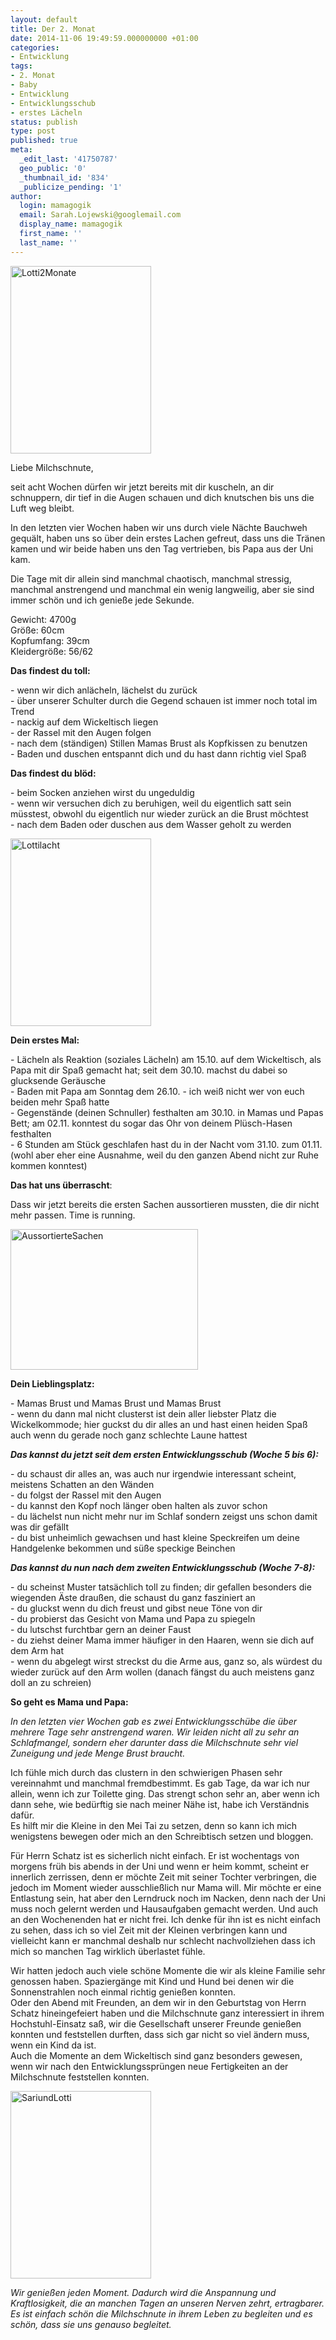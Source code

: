 ```yaml
---
layout: default
title: Der 2. Monat
date: 2014-11-06 19:49:59.000000000 +01:00
categories:
- Entwicklung
tags:
- 2. Monat
- Baby
- Entwicklung
- Entwicklungsschub
- erstes Lächeln
status: publish
type: post
published: true
meta:
  _edit_last: '41750787'
  geo_public: '0'
  _thumbnail_id: '834'
  _publicize_pending: '1'
author:
  login: mamagogik
  email: Sarah.Lojewski@googlemail.com
  display_name: mamagogik
  first_name: ''
  last_name: ''
---
```

<p><a href="https://mamagogik.files.wordpress.com/2014/11/image1.jpg"><img class="aligncenter size-medium wp-image-834" src="http://0.0.0.0:4000/images/image1.jpg" alt="Lotti2Monate" width="225" height="300" /></a></p>
<p>Liebe Milchschnute,</p>
<p>seit acht Wochen dürfen wir jetzt bereits mit dir kuscheln, an dir schnuppern, dir tief in die Augen schauen und dich knutschen bis uns die Luft weg bleibt.</p>
<p><!--more--></p>
<p>In den letzten vier Wochen haben wir uns durch viele Nächte Bauchweh gequält, haben uns so über dein erstes Lachen gefreut, dass uns die Tränen kamen und wir beide haben uns den Tag vertrieben, bis Papa aus der Uni kam.</p>
<p>Die Tage mit dir allein sind manchmal chaotisch, manchmal stressig, manchmal anstrengend und manchmal ein wenig langweilig, aber sie sind immer schön und ich genieße jede Sekunde.</p>
<p>Gewicht: 4700g<br />
Größe: 60cm<br />
Kopfumfang: 39cm<br />
Kleidergröße: 56/62</p>
<p><b>Das findest du toll:</b></p>
<p>- wenn wir dich anlächeln, lächelst du zurück<br />
- über unserer Schulter durch die Gegend schauen ist immer noch total im Trend<br />
- nackig auf dem Wickeltisch liegen<br />
- der Rassel mit den Augen folgen<br />
- nach dem (ständigen) Stillen Mamas Brust als Kopfkissen zu benutzen<br />
- Baden und duschen entspannt dich und du hast dann richtig viel Spaß</p>
<p><b>Das findest du blöd:</b></p>
<p>- beim Socken anziehen wirst du ungeduldig<br />
- wenn wir versuchen dich zu beruhigen, weil du eigentlich satt sein müsstest, obwohl du eigentlich nur wieder zurück an die Brust möchtest<br />
- nach dem Baden oder duschen aus dem Wasser geholt zu werden</p>
<p><a href="https://mamagogik.files.wordpress.com/2014/11/image3.jpg"><img class="aligncenter size-medium wp-image-836" src="http://0.0.0.0:4000/images/image3.jpg" alt="Lottilacht" width="225" height="300" /></a></p>
<p><b>Dein erstes Mal:</b></p>
<p>- Lächeln als Reaktion (soziales Lächeln) am 15.10. auf dem Wickeltisch, als Papa mit dir Spaß gemacht hat; seit dem 30.10. machst du dabei so glucksende Geräusche<br />
- Baden mit Papa am Sonntag dem 26.10. - ich weiß nicht wer von euch beiden mehr Spaß hatte<br />
- Gegenstände (deinen Schnuller) festhalten am 30.10. in Mamas und Papas Bett; am 02.11. konntest du sogar das Ohr von deinem Plüsch-Hasen festhalten<br />
- 6 Stunden am Stück geschlafen hast du in der Nacht vom 31.10. zum 01.11. (wohl aber eher eine Ausnahme, weil du den ganzen Abend nicht zur Ruhe kommen konntest)</p>
<p><b>Das hat uns überrascht</b>:</p>
<p>Dass wir jetzt bereits die ersten Sachen aussortieren mussten, die dir nicht mehr passen. Time is running.</p>
<p><a href="https://mamagogik.files.wordpress.com/2014/11/image4.jpg"><img class="aligncenter size-medium wp-image-837" src="http://0.0.0.0:4000/images/image4.jpg" alt="AussortierteSachen" width="300" height="225" /></a></p>
<p><b>Dein Lieblingsplatz:</b></p>
<p>- Mamas Brust und Mamas Brust und Mamas Brust<br />
- wenn du dann mal nicht clusterst ist dein aller liebster Platz die Wickelkommode; hier guckst du dir alles an und hast einen heiden Spaß auch wenn du gerade noch ganz schlechte Laune hattest</p>
<p><b><i>Das kannst du jetzt seit dem ersten Entwicklungsschub (Woche 5 bis 6):</i></b></p>
<p>- du schaust dir alles an, was auch nur irgendwie interessant scheint, meistens Schatten an den Wänden<br />
- du folgst der Rassel mit den Augen<br />
- du kannst den Kopf noch länger oben halten als zuvor schon<br />
- du lächelst nun nicht mehr nur im Schlaf sondern zeigst uns schon damit was dir gefällt<br />
- du bist unheimlich gewachsen und hast kleine Speckreifen um deine Handgelenke bekommen und süße speckige Beinchen</p>
<p><b><i>Das kannst du nun nach dem zweiten Entwicklungsschub (Woche 7-8):</i></b></p>
<p>- du scheinst Muster tatsächlich toll zu finden; dir gefallen besonders die wiegenden Äste draußen, die schaust du ganz fasziniert an<br />
- du gluckst wenn du dich freust und gibst neue Töne von dir<br />
- du probierst das Gesicht von Mama und Papa zu spiegeln<br />
- du lutschst furchtbar gern an deiner Faust<br />
- du ziehst deiner Mama immer häufiger in den Haaren, wenn sie dich auf dem Arm hat<br />
- wenn du abgelegt wirst streckst du die Arme aus, ganz so, als würdest du wieder zurück auf den Arm wollen (danach fängst du auch meistens ganz doll an zu schreien)</p>
<p><b>So geht es Mama und Papa:</b></p>
<p><em>In den letzten vier Wochen gab es zwei Entwicklungsschübe die über mehrere Tage sehr anstrengend waren. Wir leiden nicht all zu sehr an Schlafmangel, sondern eher darunter dass die Milchschnute sehr viel Zuneigung und jede Menge Brust braucht.</em></p>
<p>Ich fühle mich durch das clustern in den schwierigen Phasen sehr vereinnahmt und manchmal fremdbestimmt. Es gab Tage, da war ich nur allein, wenn ich zur Toilette ging. Das strengt schon sehr an, aber wenn ich dann sehe, wie bedürftig sie nach meiner Nähe ist, habe ich Verständnis dafür.<br />
Es hilft mir die Kleine in den Mei Tai zu setzen, denn so kann ich mich wenigstens bewegen oder mich an den Schreibtisch setzen und bloggen.</p>
<p>Für Herrn Schatz ist es sicherlich nicht einfach. Er ist wochentags von morgens früh bis abends in der Uni und wenn er heim kommt, scheint er innerlich zerrissen, denn er möchte Zeit mit seiner Tochter verbringen, die jedoch im Moment wieder ausschließlich nur Mama will. Mir möchte er eine Entlastung sein, hat aber den Lerndruck noch im Nacken, denn nach der Uni muss noch gelernt werden und Hausaufgaben gemacht werden. Und auch an den Wochenenden hat er nicht frei. Ich denke für ihn ist es nicht einfach zu sehen, dass ich so viel Zeit mit der Kleinen verbringen kann und vielleicht kann er manchmal deshalb nur schlecht nachvollziehen dass ich mich so manchen Tag wirklich überlastet fühle.</p>
<p>Wir hatten jedoch auch viele schöne Momente die wir als kleine Familie sehr genossen haben. Spaziergänge mit Kind und Hund bei denen wir die Sonnenstrahlen noch einmal richtig genießen konnten.<br />
Oder den Abend mit Freunden, an dem wir in den Geburtstag von Herrn Schatz hineingefeiert haben und die Milchschnute ganz interessiert in ihrem Hochstuhl-Einsatz saß, wir die Gesellschaft unserer Freunde genießen konnten und feststellen durften, dass sich gar nicht so viel ändern muss, wenn ein Kind da ist.<br />
Auch die Momente an dem Wickeltisch sind ganz besonders gewesen, wenn wir nach den Entwicklungssprüngen neue Fertigkeiten an der Milchschnute feststellen konnten.</p>
<p><a href="https://mamagogik.files.wordpress.com/2014/11/image2.jpg"><img class="aligncenter size-medium wp-image-835" src="http://0.0.0.0:4000/images/image2.jpg" alt="SariundLotti" width="225" height="300" /></a></p>
<p><i>Wir genießen jeden Moment. Dadurch wird die Anspannung und Kraftlosigkeit, die an manchen Tagen an unseren Nerven zehrt, ertragbarer.<br />
Es ist einfach schön die Milchschnute in ihrem Leben zu begleiten und es schön, dass sie uns genauso begleitet.</i></p>
